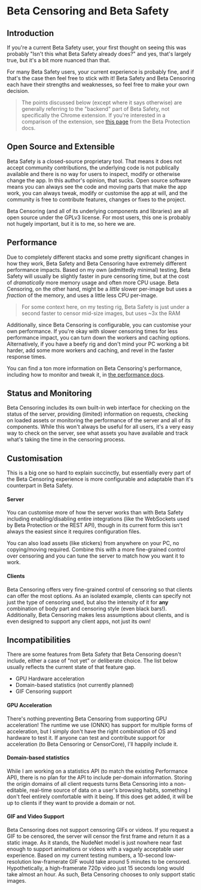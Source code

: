 # Beta Censoring and Beta Safety

## Introduction

If you're a current Beta Safety user, your first thought on seeing this was probably "Isn't this what Beta Safety already does?" and yes, that's largely true, but it's a bit more nuanced than that.

For many Beta Safety users, your current experience is probably fine, and if that's the case then feel free to stick with it! Beta Safety and Beta Censoring each have their strengths and weaknesses, so feel free to make your own decision.

> The points discussed below (except where it says otherwise) are generally referring to the "backend" part of Beta Safety, not specifically the Chrome extension. If you're interested in a comparison of the extension, see [this page](https://silveredgold.github.io/beta-protection/#/guide/introduction#how-is-this-different-from-beta-safety) from the Beta Protection docs.

## Open Source and Extensible

Beta Safety is a closed-source proprietary tool. That means it does not accept community contributions, the underlying code is not publically available and there is no way for users to inspect, modify or otherwise change the app. In this author's opinion, that sucks. Open source software means you can always see the code and moving parts that make the app work, you can always tweak, modify or customise the app at will, and the community is free to contribute features, changes or fixes to the project. 

Beta Censoring (and all of its underlying components and libraries) are all open source under the GPLv3 license. For most users, this one is probably not hugely important, but it is to me, so here we are.

## Performance

Due to completely different stacks and some pretty significant changes in how they work, Beta Safety and Beta Censoring have extremely different performance impacts. Based on my own (admittedly minimal) testing, Beta Safety will usually be slightly faster in pure censoring time, but at the cost of _dramatically_ more memory usage and often more CPU usage. Beta Censoring, on the other hand, might be a _little_ slower per-image but uses a _fraction_ of the memory, and uses a little less CPU per-image.

> For some context here, on my testing rig, Beta Safety is just under a second faster to censor mid-size images, but uses ~3x the RAM

Additionally, since Beta Censoring is configurable, you can customise your own performance. If you're okay with slower censoring times for less performance impact, you can turn down the workers and caching options. Alternatively, if you have a beefy rig and don't mind your PC working a bit harder, add some more workers and caching, and revel in the faster response times.

You can find a ton more information on Beta Censoring's performance, including how to monitor and tweak it, in [the performance docs](./performance.md).

## Status and Monitoring

Beta Censoring includes its own built-in web interface for checking on the status of the server, providing (limited) information on requests, checking on loaded assets or monitoring the performance of the server and all of its components. While this won't always be useful for all users, it's a very easy way to check on the server, see what assets you have available and track what's taking the time in the censoring process.

## Customisation

This is a big one so hard to explain succinctly, but essentially every part of the Beta Censoring experience is more configurable and adaptable than it's counterpart in Beta Safety. 

#### Server

You can customise more of how the server works than with Beta Safety including enabling/disabling entire integrations (like the WebSockets used by Beta Protection or the REST API), though in its current form this isn't always the easiest since it requires configuration files.

You can also load assets (like stickers) from anywhere on your PC, no copying/moving required. Combine this with a more fine-grained control over censoring and you can tune the server to match how you want it to work.

#### Clients

Beta Censoring offers very fine-grained control of censoring so that clients can offer the most options. As an isolated example, clients can specify not just the type of censoring used, but also the intensity of it for **any** combination of body part and censoring style (even black bars!). Additionally, Beta Censoring makes less assumptions about clients, and is even designed to support any client apps, not just its own!

## Incompatibilities

There are some features from Beta Safety that Beta Censoring doesn't include, either a case of "not yet" or deliberate choice. The list below usually reflects the current state of that feature gap.

  - GPU Hardware acceleration
  - Domain-based statistics (not currently planned)
  - GIF Censoring support

#### GPU Acceleration

There's nothing preventing Beta Censoring from supporting GPU acceleration! The runtime we use (ONNX) has support for multiple forms of acceleration, but I simply don't have the right combination of OS and hardware to test it. If anyone can test and contribute support for acceleration (to Beta Censoring or CensorCore), I'll happily include it.

#### Domain-based statistics

While I am working on a statistics API (to match the existing Performance API), there is no plan for the API to include per-domain information. Storing the origin domains of all client requests turns Beta Censoring into a non-editable, real-time source of data on a user's browsing habits, something I don't feel entirely comfortable with it being. If this does get added, it will be up to clients if they want to provide a domain or not.

#### GIF and Video Support

Beta Censoring does not support censoring GIFs or videos. If you request a GIF to be censored, the server will censor the first frame and return it as a static image. As it stands, the NudeNet model is just nowhere near fast enough to support animations or videos with a vaguely acceptable user experience. Based on my current testing numbers, a 10-second low-resolution low-framerate GIF would take around 5 minutes to be censored. Hypothetically, a high-framerate 720p video just 15 seconds long would take almost an hour. As such, Beta Censoring chooses to only support static images.